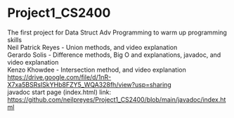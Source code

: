 # Project1_CS2400
The first project for Data Struct Adv Programming to warm up programming skills  
Neil Patrick Reyes - Union methods, and video explanation  
Gerardo Solis - Difference methods, Big O and explanations, javadoc, and video explanation   
Kenzo Khowdee - Intersection method, and video explanation  
https://drive.google.com/file/d/1nR-X7xa5BSRsISkYHb8FZY5_WQA328fh/view?usp=sharing  
javadoc start page (index.html) link: https://github.com/neilpreyes/Project1_CS2400/blob/main/javadoc/index.html
